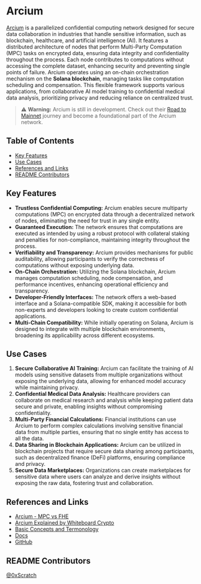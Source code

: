 # Arcium

[Arcium](https://arcium.com/) is a parallelized confidential computing network designed for secure data collaboration in industries that handle sensitive information, such as blockchain, healthcare, and artificial intelligence (AI). It features a distributed architecture of nodes that perform Multi-Party Computation (MPC) tasks on encrypted data, ensuring data integrity and confidentiality throughout the process. Each node contributes to computations without accessing the complete dataset, enhancing security and preventing single points of failure. Arcium operates using an on-chain orchestration mechanism on the **Solana blockchain**, managing tasks like computation scheduling and compensation. This flexible framework supports various applications, from collaborative AI model training to confidential medical data analysis, prioritizing privacy and reducing reliance on centralized trust.

> ⚠️ **Warning:** Arcium is still in development. Check out their [Road to Mainnet](https://arcium.com/road-to-mainnet) journey and become a foundational part of the Arcium network.

## Table of Contents

- [Key Features](#key-features)
- [Use Cases](#use-cases)
- [References and Links](#references-and-links)
- [README Contributors](#readme-contributors)

## Key Features

- **Trustless Confidential Computing:** Arcium enables secure multiparty computations (MPC) on encrypted data through a decentralized network of nodes, eliminating the need for trust in any single entity.
- **Guaranteed Execution:** The network ensures that computations are executed as intended by using a robust protocol with collateral staking and penalties for non-compliance, maintaining integrity throughout the process.
- **Verifiability and Transparency:** Arcium provides mechanisms for public auditability, allowing participants to verify the correctness of computations without exposing underlying data.
- **On-Chain Orchestration:** Utilizing the Solana blockchain, Arcium manages computation scheduling, node compensation, and performance incentives, enhancing operational efficiency and transparency.
- **Developer-Friendly Interfaces:** The network offers a web-based interface and a Solana-compatible SDK, making it accessible for both non-experts and developers looking to create custom confidential applications.
- **Multi-Chain Compatibility:** While initially operating on Solana, Arcium is designed to integrate with multiple blockchain environments, broadening its applicability across different ecosystems.

## Use Cases

1. **Secure Collaborative AI Training:** Arcium can facilitate the training of AI models using sensitive datasets from multiple organizations without exposing the underlying data, allowing for enhanced model accuracy while maintaining privacy.
2. **Confidential Medical Data Analysis:** Healthcare providers can collaborate on medical research and analysis while keeping patient data secure and private, enabling insights without compromising confidentiality.
3. **Multi-Party Financial Calculations:** Financial institutions can use Arcium to perform complex calculations involving sensitive financial data from multiple parties, ensuring that no single entity has access to all the data.
4. **Data Sharing in Blockchain Applications:** Arcium can be utilized in blockchain projects that require secure data sharing among participants, such as decentralized finance (DeFi) platforms, ensuring compliance and privacy.
5. **Secure Data Marketplaces:** Organizations can create marketplaces for sensitive data where users can analyze and derive insights without exposing the raw data, fostering trust and collaboration.

## References and Links

- [Arcium - MPC vs FHE](https://www.youtube.com/watch?v=dD_bfOqlNzs)
- [Arcium Explained by Whiteboard Crypto](https://www.youtube.com/watch?v=mj24WOShyC8)
- [Basic Concepts and Termonology](https://docs.arcium.com/getting-started/basic-concepts-and-terminology)
- [Docs](https://docs.arcium.com/)
- [GitHub](https://github.com/elusiv-privacy)

## README Contributors

[@0xScratch](https://github.com/0xScratch)
